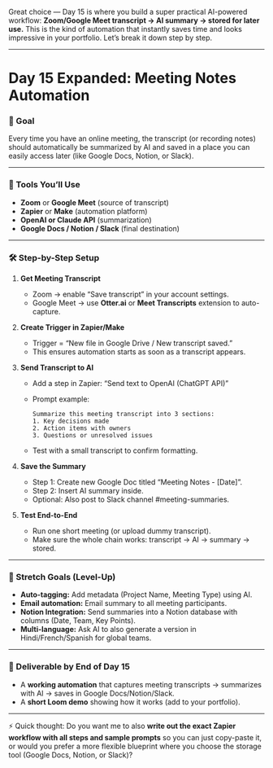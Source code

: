 Great choice — Day 15 is where you build a super practical AI-powered workflow: **Zoom/Google Meet transcript → AI summary → stored for later use.** This is the kind of automation that instantly saves time and looks impressive in your portfolio. Let’s break it down step by step.

---

# **Day 15 Expanded: Meeting Notes Automation**

### 🎯 Goal

Every time you have an online meeting, the transcript (or recording notes) should automatically be summarized by AI and saved in a place you can easily access later (like Google Docs, Notion, or Slack).

---

### 🔧 Tools You’ll Use

* **Zoom** or **Google Meet** (source of transcript)
* **Zapier** or **Make** (automation platform)
* **OpenAI or Claude API** (summarization)
* **Google Docs / Notion / Slack** (final destination)

---

### 🛠️ Step-by-Step Setup

1. **Get Meeting Transcript**

   * Zoom → enable “Save transcript” in your account settings.
   * Google Meet → use **Otter.ai** or **Meet Transcripts** extension to auto-capture.

2. **Create Trigger in Zapier/Make**

   * Trigger = “New file in Google Drive / New transcript saved.”
   * This ensures automation starts as soon as a transcript appears.

3. **Send Transcript to AI**

   * Add a step in Zapier: “Send text to OpenAI (ChatGPT API)”
   * Prompt example:

     ```
     Summarize this meeting transcript into 3 sections: 
     1. Key decisions made 
     2. Action items with owners 
     3. Questions or unresolved issues
     ```
   * Test with a small transcript to confirm formatting.

4. **Save the Summary**

   * Step 1: Create new Google Doc titled “Meeting Notes - \[Date]”.
   * Step 2: Insert AI summary inside.
   * Optional: Also post to Slack channel #meeting-summaries.

5. **Test End-to-End**

   * Run one short meeting (or upload dummy transcript).
   * Make sure the whole chain works: transcript → AI → summary → stored.

---

### 🌟 Stretch Goals (Level-Up)

* **Auto-tagging:** Add metadata (Project Name, Meeting Type) using AI.
* **Email automation:** Email summary to all meeting participants.
* **Notion Integration:** Send summaries into a Notion database with columns (Date, Team, Key Points).
* **Multi-language:** Ask AI to also generate a version in Hindi/French/Spanish for global teams.

---

### 📌 Deliverable by End of Day 15

* A **working automation** that captures meeting transcripts → summarizes with AI → saves in Google Docs/Notion/Slack.
* A **short Loom demo** showing how it works (add to your portfolio).

---

⚡ Quick thought: Do you want me to also **write out the exact Zapier workflow with all steps and sample prompts** so you can just copy-paste it, or would you prefer a more flexible blueprint where you choose the storage tool (Google Docs, Notion, or Slack)?
